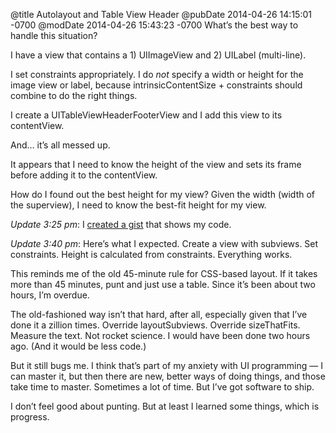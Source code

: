 @title Autolayout and Table View Header
@pubDate 2014-04-26 14:15:01 -0700
@modDate 2014-04-26 15:43:23 -0700
What’s the best way to handle this situation?

I have a view that contains a 1) UIImageView and 2) UILabel (multi-line).

I set constraints appropriately. I do *not* specify a width or height for the image view or label, because intrinsicContentSize + constraints should combine to do the right things.

I create a UITableViewHeaderFooterView and I add this view to its contentView.

And… it’s all messed up.

It appears that I need to know the height of the view and sets its frame before adding it to the contentView.

How do I found out the best height for my view? Given the width (width of the superview), I need to know the best-fit height for my view.

<i>Update 3:25 pm</i>: I [created a gist](https://gist.github.com/brentsimmons/11332478) that shows my code.

<i>Update 3:40 pm</i>: Here’s what I expected. Create a view with subviews. Set constraints. Height is calculated from constraints. Everything works.

This reminds me of the old 45-minute rule for CSS-based layout. If it takes more than 45 minutes, punt and just use a table. Since it’s been about two hours, I’m overdue.

The old-fashioned way isn’t that hard, after all, especially given that I’ve done it a zillion times. Override layoutSubviews. Override sizeThatFits. Measure the text. Not rocket science. I would have been done two hours ago. (And it would be less code.)

But it still bugs me. I think that’s part of my anxiety with UI programming — I can master it, but then there are new, better ways of doing things, and those take time to master. Sometimes a lot of time. But I’ve got software to ship.

I don’t feel good about punting. But at least I learned some things, which is progress.
